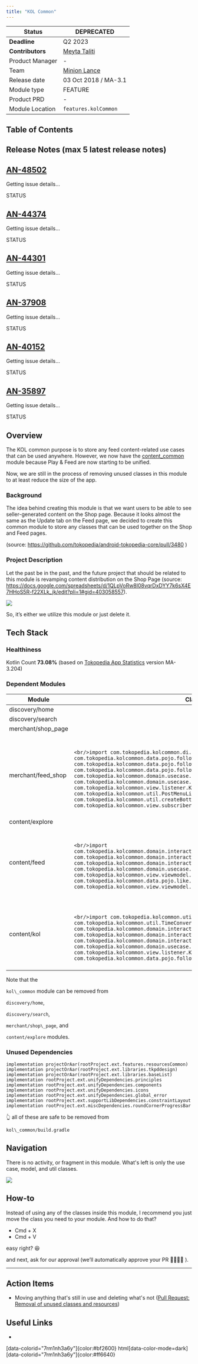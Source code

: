```yaml
---
title: "KOL Common"
---
```



| **Status** | <!--start status:RED-->DEPRECATED<!--end status-->  |
| --- | --- |
| **Deadline** | Q2 2023 |
| **Contributors** |  [Meyta Taliti](https://tokopedia.atlassian.net/wiki/people/5c8f676b8c3aae2d15113a7c?ref=confluence)  |
| Product Manager |  - |
| Team | [Minion Lance](https://tokopedia.atlassian.net/people/team/e1092372-ff41-4537-a48d-4824b575b890) |
| Release date | 03 Oct 2018 / <!--start status:GREY-->MA-3.1<!--end status-->  |
| Module type | <!--start status:PURPLE-->FEATURE<!--end status-->  |
| Product PRD | - |
| Module Location | `features.kolCommon` | `features/content/kol_common` |

## Table of Contents

<!--toc-->

## Release Notes (max 5 latest release notes)

<!--start expand:March 31, 2023 (SA-2.144, MA-3.214)-->
[AN-48502](https://tokopedia.atlassian.net/browse/AN-48502)
 -
 Getting issue details...

STATUS
<!--end expand-->

<!--start expand:Dec 13, 2022 (MA-3.202)-->
[AN-44374](https://tokopedia.atlassian.net/browse/AN-44374)
 -
 Getting issue details...

STATUS








 [AN-44301](https://tokopedia.atlassian.net/browse/AN-44301)
 -
 Getting issue details...

STATUS
<!--end expand-->

<!--start expand:Oct 14, 2022 (MA-3.196)-->
[AN-37908](https://tokopedia.atlassian.net/browse/AN-37908)
 -
 Getting issue details...

STATUS




  


 [AN-40152](https://tokopedia.atlassian.net/browse/AN-40152)
 -
 Getting issue details...

STATUS
<!--end expand-->

<!--start expand:Sept 5, 2022 (MA-3.189)-->
[AN-35897](https://tokopedia.atlassian.net/browse/AN-35897)
 -
 Getting issue details...

STATUS
<!--end expand-->

## Overview

The KOL common purpose is to store any feed content-related use cases that can be used anywhere. However, we now have the [content\_common](/wiki/spaces/PA/pages/2158464917/Content+Common) module because Play & Feed are now starting to be unified. 

Now, we are still in the process of removing unused classes in this module to at least reduce the size of the app.

### Background

The idea behind creating this module is that we want users to be able to see seller-generated content on the Shop page. Because it looks almost the same as the Update tab on the Feed page, we decided to create this common module to store any classes that can be used together on the Shop and Feed pages.

(source: <https://github.com/tokopedia/android-tokopedia-core/pull/3480> )

### Project Description

Let the past be in the past, and the future project that should be related to this module is revamping content distribution on the Shop Page (source: <https://docs.google.com/spreadsheets/d/1QLpVoRw8l08vqrDxDYY7k6sX4E7HHoS5R-f22XLk_jk/edit?pli=1#gid=403058557>).

![](res/Screen%20Shot%202023-01-30%20at%2010.45.00.png)

So, it’s either we utilize this module or just delete it.

## Tech Stack

### Healthiness

Kotlin Count **73.08%** (based on [Tokopedia App Statistics](https://docs.google.com/spreadsheets/d/1aJGHic-YMP2eEtZoT5eMqJK5qK4rRdbtYMPkv0yGlas/edit#gid=0) version MA-3.204)

### Dependent Modules



| **Module** | **Class** |
| --- | --- |
| discovery/home |  |
| discovery/search |  |
| merchant/shop\_page |  |
| merchant/feed\_shop | <br/><br/>```<br/>import com.tokopedia.kolcommon.di.KolCommonModule<br/>import com.tokopedia.kolcommon.data.pojo.follow.FollowKol<br/>import com.tokopedia.kolcommon.data.pojo.follow.FollowKolData<br/>import com.tokopedia.kolcommon.data.pojo.follow.FollowKolQuery<br/>import com.tokopedia.kolcommon.domain.usecase.FollowKolPostGqlUseCase<br/>import com.tokopedia.kolcommon.domain.usecase.LikeKolPostUseCase<br/>import com.tokopedia.kolcommon.view.listener.KolPostLikeListener<br/>import com.tokopedia.kolcommon.util.PostMenuListener<br/>import com.tokopedia.kolcommon.util.createBottomMenu<br/>import com.tokopedia.kolcommon.view.subscriber.LikeKolPostSubscriber<br/>```<br/><br/> |
| content/explore |  |
| content/feed | <br/><br/>```<br/>import com.tokopedia.kolcommon.domain.interactor.SubmitActionContentUseCase<br/>import com.tokopedia.kolcommon.domain.interactor.SubmitLikeContentUseCase<br/>import com.tokopedia.kolcommon.domain.interactor.SubmitReportContentUseCase<br/>import com.tokopedia.kolcommon.domain.usecase.FollowKolPostGqlUseCase<br/>import com.tokopedia.kolcommon.view.viewmodel.FollowKolViewModel<br/>import com.tokopedia.kolcommon.data.pojo.like.LikeKolPostData<br/>import com.tokopedia.kolcommon.view.viewmodel.ViewsKolModel<br/>```<br/><br/> |
| content/kol | <br/><br/>```<br/>import com.tokopedia.kolcommon.util.GraphqlErrorException<br/>import com.tokopedia.kolcommon.util.TimeConverter<br/>import com.tokopedia.kolcommon.domain.interactor.SubmitActionContentUseCase<br/>import com.tokopedia.kolcommon.domain.interactor.SubmitLikeContentUseCase<br/>import com.tokopedia.kolcommon.domain.interactor.SubmitReportContentUseCase<br/>import com.tokopedia.kolcommon.domain.usecase.LikeKolPostUseCase<br/>import com.tokopedia.kolcommon.view.listener.KolPostLikeListener<br/>import com.tokopedia.kolcommon.data.pojo.follow.FollowKolQuery<br/>```<br/><br/> |

 

Note that the 

`kol\_common` module can be removed from 

`discovery/home`, 

`discovery/search`, 

`merchant/shop\_page`, and 

`content/explore` modules.



### Unused Dependencies



```
implementation projectOrAar(rootProject.ext.features.resourcesCommon)
implementation projectOrAar(rootProject.ext.libraries.tkpddesign)
implementation projectOrAar(rootProject.ext.libraries.baseList)
implementation rootProject.ext.unifyDependencies.principles
implementation rootProject.ext.unifyDependencies.components
implementation rootProject.ext.unifyDependencies.icons
implementation rootProject.ext.unifyDependencies.global_error
implementation rootProject.ext.supportLibDependencies.constraintLayout
implementation rootProject.ext.miscDependencies.roundCornerProgressBar
```

 

👆 all of these are safe to be removed from 

`kol\_common/build.gradle`

## Navigation

There is no activity, or fragment in this module. What's left is only the use case, model, and util classes.

![](res/Screen%20Shot%202023-01-30%20at%2011.08.31.png)

## How-to

Instead of using any of the classes inside this module, I recommend you just move the class you need to your module. And how to do that?

- Cmd + X
- Cmd + V

easy right? 😆

and next, ask for our approval (we’ll automatically approve your PR 🫱🏻‍🫲🏼 ).



---

## Action Items

- Moving anything that's still in use and deleting what's not ([Pull Request: Removal of unused classes and resources](https://github.com/tokopedia/android-tokopedia-core/pull/31414))

## Useful Links

-

[data-colorid="7rm1nh3a6y"]{color:#bf2600} html[data-color-mode=dark] [data-colorid="7rm1nh3a6y"]{color:#ff6640}